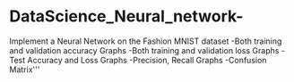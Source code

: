 # DataScience_Neural_network-
Implement a Neural Network on the Fashion MNIST dataset  -Both training and validation accuracy Graphs -Both training and validation loss Graphs -Test Accuracy and Loss Graphs -Precision, Recall Graphs -Confusion Matrix'''

